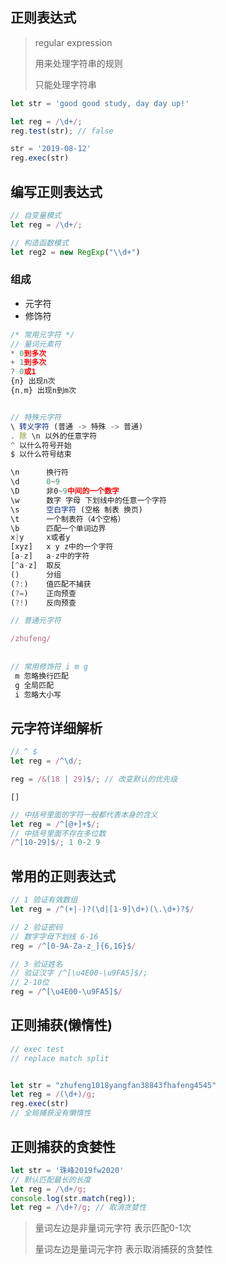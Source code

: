 ## 正则表达式

> regular expression
>
> 用来处理字符串的规则
>
> 只能处理字符串



```javascript
let str = 'good good study, day day up!'

let reg = /\d+/;
reg.test(str); // false

str = '2019-08-12'
reg.exec(str)
```

 

## 编写正则表达式

```javascript
// 自变量模式
let reg = /\d+/;

// 构造函数模式
let reg2 = new RegExp("\\d+")
```

### 组成

+ 元字符
+ 修饰符

```javascript
/* 常用元字符 */
// 量词元素符
* 0到多次
+ 1到多次
? 0或1
{n} 出现n次
{n,m} 出现n到m次


// 特殊元字符
\ 转义字符 (普通 -> 特殊 -> 普通)
. 除 \n 以外的任意字符
^ 以什么符号开始
$ 以什么符号结束

\n 		换行符
\d 		0~9
\D 		非0~9中间的一个数字
\w 		数字 字母 下划线中的任意一个字符
\s 		空白字符 (空格 制表 换页)
\t 		一个制表符（4个空格）
\b		匹配一个单词边界
x|y 	x或者y
[xyz]	x y z中的一个字符
[a-z]	a-z中的字符
[^a-z]	取反
()		分组
(?:)	值匹配不捕获
(?=)	正向预查
(?!)	反向预查

// 普通元字符

/zhufeng/ 
    
    
// 常用修饰符 i m g
 m 忽略换行匹配
 g 全局匹配
 i 忽略大小写
```



## 元字符详细解析

```javascript
// ^ $
let reg = /^\d/;

reg = /&(18 | 29)$/; // 改变默认的优先级
```

`[]`

```javascript
// 中括号里面的字符一般都代表本身的含义
let reg = /^[@+]+$/;
// 中括号里面不存在多位数
/^[10-29]$/; 1 0-2 9
```





## 常用的正则表达式

```javascript
// 1 验证有效数组
let reg = /^(+|-)?(\d|[1-9]\d+)(\.\d+)?$/

// 2 验证密码
// 数字字母下划线 6-16
reg = /^[0-9A-Za-z_]{6,16}$/

// 3 验证姓名
// 验证汉字 /^[\u4E00-\u9FA5]$/;
// 2-10位
reg = /^[\u4E00-\u9FA5]$/
```



## 正则捕获(懒惰性)

```javascript
// exec test
// replace match split


let str = "zhufeng1018yangfan38843fhafeng4545"
let reg = /(\d+)/g;
reg.exec(str)
// 全局捕获没有懒惰性
```



## 正则捕获的贪婪性

```javascript
let str = '珠峰2019fw2020'
// 默认匹配最长的长度
let reg = /\d+/g;
console.log(str.match(reg));
let reg = /\d+?/g; // 取消贪婪性
```

> 量词左边是非量词元字符 表示匹配0-1次
>
> 量词左边是量词元字符 表示取消捕获的贪婪性